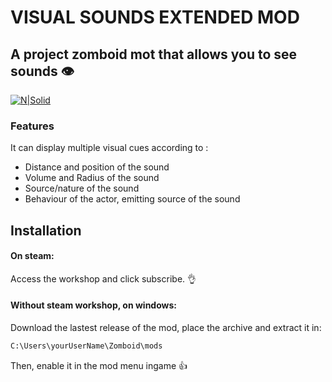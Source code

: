 # VISUAL SOUNDS EXTENDED MOD
## A project zomboid mot that allows you to see sounds 👁️

[![N|Solid](https://i.imgur.com/1shAWc3.png)](https://steamcommunity.com/sharedfiles/filedetails/?id=3141868620)
### Features
It can display multiple visual cues according to :
- Distance and position of the sound
- Volume and Radius of the sound
- Source/nature of the sound
- Behaviour of the actor, emitting source of the sound

## Installation
#### On steam:
Access the workshop and click subscribe. 👌

#### Without steam workshop, on windows:
Download the lastest release of the mod, place the archive and extract it in:
```sh
C:\Users\yourUserName\Zomboid\mods
```
Then, enable it in the mod menu ingame 👍
